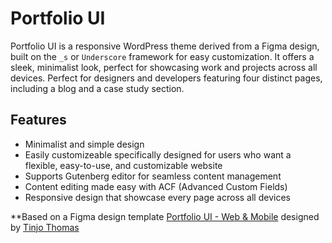 # Portfolio UI


Portfolio UI is a responsive WordPress theme derived from a Figma design, built on the `_s` or `Underscore` framework for easy customization.
It offers a sleek, minimalist look, perfect for showcasing work and projects across all devices. Perfect for designers and developers featuring four distinct pages, including a blog and a case study section.

## Features

- Minimalist and simple design
- Easily customizeable specifically designed for users who want a flexible, easy-to-use, and customizable website
- Supports Gutenberg editor for seamless content management
- Content editing made easy with ACF (Advanced Custom Fields)
- Responsive design that showcase every page across all devices

**Based on a Figma design template [Portfolio UI - Web & Mobile] designed by [Tinjo Thomas][df1]


[//]: # (These are reference links used in the body of this note and get stripped out when the markdown processor does its job. There is no need to format nicely because it shouldn't be seen.)

   [Portfolio UI - Web & Mobile]: <https://www.figma.com/community/file/882879599442878081t>
   [df1]: <https://www.figma.com/@tinjo>
